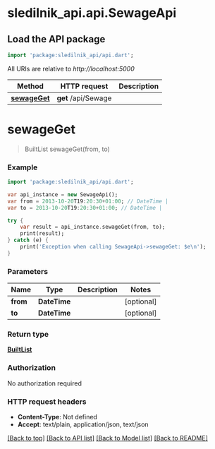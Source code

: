 # sledilnik_api.api.SewageApi

## Load the API package
```dart
import 'package:sledilnik_api/api.dart';
```

All URIs are relative to *http://localhost:5000*

Method | HTTP request | Description
------------- | ------------- | -------------
[**sewageGet**](SewageApi.md#sewageGet) | **get** /api/Sewage | 


# **sewageGet**
> BuiltList<SewageDay> sewageGet(from, to)



### Example 
```dart
import 'package:sledilnik_api/api.dart';

var api_instance = new SewageApi();
var from = 2013-10-20T19:20:30+01:00; // DateTime | 
var to = 2013-10-20T19:20:30+01:00; // DateTime | 

try { 
    var result = api_instance.sewageGet(from, to);
    print(result);
} catch (e) {
    print('Exception when calling SewageApi->sewageGet: $e\n');
}
```

### Parameters

Name | Type | Description  | Notes
------------- | ------------- | ------------- | -------------
 **from** | **DateTime**|  | [optional] 
 **to** | **DateTime**|  | [optional] 

### Return type

[**BuiltList<SewageDay>**](SewageDay.md)

### Authorization

No authorization required

### HTTP request headers

 - **Content-Type**: Not defined
 - **Accept**: text/plain, application/json, text/json

[[Back to top]](#) [[Back to API list]](../README.md#documentation-for-api-endpoints) [[Back to Model list]](../README.md#documentation-for-models) [[Back to README]](../README.md)

